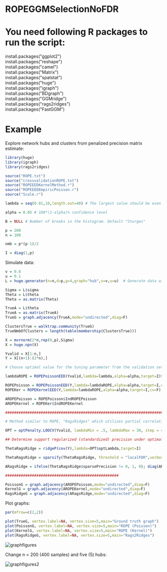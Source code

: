 # ROPEGGMSelectionNoFDR

# You need following R packages to run the script:

install.packages("ggplot2")<br/>
install.packages("reshape")<br/>
install.packages("camel")<br/>
install.packages("Matrix")<br/>
install.packages("spatstat")<br/>
install.packages("huge")<br/>
install.packages("igraph")<br/>
install.packages("BDgraph")<br/>
install.packages("GGMridge")<br/>
install.packages("rags2ridges")<br/>
install.packages("FastGGM")

# Example

Explore network hubs and clusters from penalized precision matrix estimate:

```r
library(huge)
library(igraph)
library(rags2ridges)

source("ROPE.txt")
source("crossvalidationROPE.txt")
source("ROPEEEDKernelMethod.r")
source("ROPEEEDEmpiricPoisson.r")
source("Scale.r")

lambda = seq(0.01,10,length.out=40) # The largest value should be even larger when p increases

alpha = 0.05 # 100*(1-alpha)% confidence level

B = NULL # Number of breaks in the histogram. Default "Sturges"

p = 200
n = 100

nmb = p*(p-1)/2

I = diag(1,p)
```
Simulate data:

```r
v = 0.8
u = 0.1
L = huge.generator(n=n,d=p,g=4,graph="hub",v=v,u=u)  # Generate data with hub structures

Sigma = L$sigma
Theta = L$theta
Theta = as.matrix(Theta)

TrueA = L$theta
TrueA = as.matrix(TrueA)
TrueG = graph.adjacency(TrueA,mode="undirected",diag=F)

ClustersTrue = walktrap.community(TrueG)
TrueNmbOfClusters = length(table(membership(ClustersTrue)))

X = mvrnorm(2*n,rep(0,p),Sigma)
X = huge.npn(X)

Yvalid = X[1:n,]
Y = X[(n+1):(2*n),]

# Choose optimal value for the tuning parameter from the validation set

lambdaROPE = ROPEPoissonEED(Yvalid,lambda=lambda,alpha=alpha,target=I)$lambda

ROPEPoisson = ROPEPoissonEED(Y,lambda=lambdaROPE,alpha=alpha,target=I,cv=F)
ROPEKer = ROPEKernelEED(Y,lambda=lambdaROPE,alpha=alpha,target=I,cv=F)

AROPEPoisson = ROPEPoisson$IndROPEPoisson
AROPEKernel = ROPEKer$IndROPEKernel

#####################################################################################

# Method similar to ROPE, "RagsRidges" which utilizes partial correlation and Strimmer method:

OPT = optPenalty.LOOCV(Yvalid, lambdaMin = .5, lambdaMax = 30, step = 40,verbose = F,graph=F,target = I)

## Determine support regularized (standardized) precision under optimal penalty

ThetaRagsRidge = ridgeP(cov(Y),lambda=OPT$optLambda,target=I)

ThetaRagsRidge = sparsify(ThetaRagsRidge, threshold = "localFDR",verbose = F)

ARagsRidge = ifelse(ThetaRagsRidge$sparsePrecision != 0, 1, 0); diag(ARagsRidge) = 0

###################################################

PoissonG = graph.adjacency(AROPEPoisson,mode="undirected",diag=F)
KernelG = graph.adjacency(AROPEKernel,mode="undirected",diag=F)
RagsRidgeG = graph.adjacency(ARagsRidge,mode="undirected",diag=F)
```
Plot graphs:

```r
par(mfrow=c(2,2))

plot(TrueG, vertex.label=NA, vertex.size=5,main="Ground truth graph")
plot(PoissonG, vertex.label=NA, vertex.size=5,main="ROPE (Poisson)")
plot(KernelG, vertex.label=NA, vertex.size=5,main="ROPE (Kernel)")
plot(RagsRidgeG, vertex.label=NA, vertex.size=5,main="Rags2Ridges")
```
![graphfigures](https://user-images.githubusercontent.com/40263834/51476596-a5754b80-1d8e-11e9-9fe7-7f6e9571608f.png)

Change n = 200 (400 samples) and five (5) hubs:

![graphfigures2](https://user-images.githubusercontent.com/40263834/51476807-495ef700-1d8f-11e9-9842-b7f8e2ed9c10.png)
